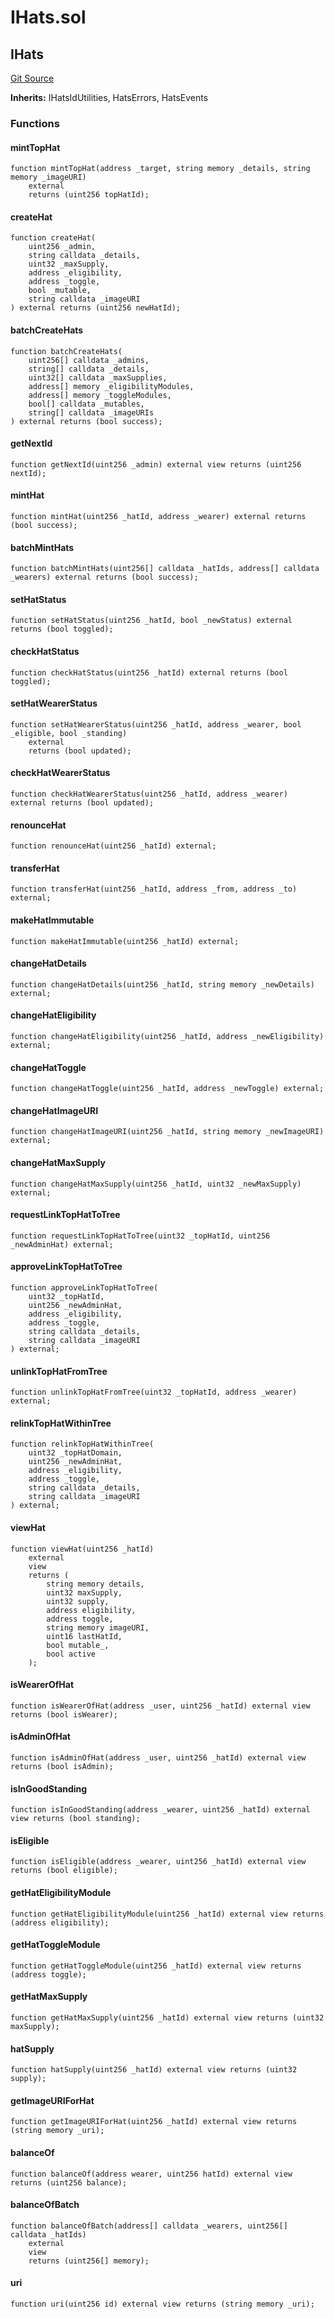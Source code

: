 # IHats.sol

## IHats

[Git Source](https://github.com/Hats-Protocol/hats-protocol/blob/b43ad0d1dbe4a4190febc036ee8a2849e3f221b4/src/Interfaces/IHats.sol)

**Inherits:** IHatsIdUtilities, HatsErrors, HatsEvents

### Functions

#### mintTopHat

```solidity
function mintTopHat(address _target, string memory _details, string memory _imageURI)
    external
    returns (uint256 topHatId);
```

#### createHat

```solidity
function createHat(
    uint256 _admin,
    string calldata _details,
    uint32 _maxSupply,
    address _eligibility,
    address _toggle,
    bool _mutable,
    string calldata _imageURI
) external returns (uint256 newHatId);
```

#### batchCreateHats

```solidity
function batchCreateHats(
    uint256[] calldata _admins,
    string[] calldata _details,
    uint32[] calldata _maxSupplies,
    address[] memory _eligibilityModules,
    address[] memory _toggleModules,
    bool[] calldata _mutables,
    string[] calldata _imageURIs
) external returns (bool success);
```

#### getNextId

```solidity
function getNextId(uint256 _admin) external view returns (uint256 nextId);
```

#### mintHat

```solidity
function mintHat(uint256 _hatId, address _wearer) external returns (bool success);
```

#### batchMintHats

```solidity
function batchMintHats(uint256[] calldata _hatIds, address[] calldata _wearers) external returns (bool success);
```

#### setHatStatus

```solidity
function setHatStatus(uint256 _hatId, bool _newStatus) external returns (bool toggled);
```

#### checkHatStatus

```solidity
function checkHatStatus(uint256 _hatId) external returns (bool toggled);
```

#### setHatWearerStatus

```solidity
function setHatWearerStatus(uint256 _hatId, address _wearer, bool _eligible, bool _standing)
    external
    returns (bool updated);
```

#### checkHatWearerStatus

```solidity
function checkHatWearerStatus(uint256 _hatId, address _wearer) external returns (bool updated);
```

#### renounceHat

```solidity
function renounceHat(uint256 _hatId) external;
```

#### transferHat

```solidity
function transferHat(uint256 _hatId, address _from, address _to) external;
```

#### makeHatImmutable

```solidity
function makeHatImmutable(uint256 _hatId) external;
```

#### changeHatDetails

```solidity
function changeHatDetails(uint256 _hatId, string memory _newDetails) external;
```

#### changeHatEligibility

```solidity
function changeHatEligibility(uint256 _hatId, address _newEligibility) external;
```

#### changeHatToggle

```solidity
function changeHatToggle(uint256 _hatId, address _newToggle) external;
```

#### changeHatImageURI

```solidity
function changeHatImageURI(uint256 _hatId, string memory _newImageURI) external;
```

#### changeHatMaxSupply

```solidity
function changeHatMaxSupply(uint256 _hatId, uint32 _newMaxSupply) external;
```

#### requestLinkTopHatToTree

```solidity
function requestLinkTopHatToTree(uint32 _topHatId, uint256 _newAdminHat) external;
```

#### approveLinkTopHatToTree

```solidity
function approveLinkTopHatToTree(
    uint32 _topHatId,
    uint256 _newAdminHat,
    address _eligibility,
    address _toggle,
    string calldata _details,
    string calldata _imageURI
) external;
```

#### unlinkTopHatFromTree

```solidity
function unlinkTopHatFromTree(uint32 _topHatId, address _wearer) external;
```

#### relinkTopHatWithinTree

```solidity
function relinkTopHatWithinTree(
    uint32 _topHatDomain,
    uint256 _newAdminHat,
    address _eligibility,
    address _toggle,
    string calldata _details,
    string calldata _imageURI
) external;
```

#### viewHat

```solidity
function viewHat(uint256 _hatId)
    external
    view
    returns (
        string memory details,
        uint32 maxSupply,
        uint32 supply,
        address eligibility,
        address toggle,
        string memory imageURI,
        uint16 lastHatId,
        bool mutable_,
        bool active
    );
```

#### isWearerOfHat

```solidity
function isWearerOfHat(address _user, uint256 _hatId) external view returns (bool isWearer);
```

#### isAdminOfHat

```solidity
function isAdminOfHat(address _user, uint256 _hatId) external view returns (bool isAdmin);
```

#### isInGoodStanding

```solidity
function isInGoodStanding(address _wearer, uint256 _hatId) external view returns (bool standing);
```

#### isEligible

```solidity
function isEligible(address _wearer, uint256 _hatId) external view returns (bool eligible);
```

#### getHatEligibilityModule

```solidity
function getHatEligibilityModule(uint256 _hatId) external view returns (address eligibility);
```

#### getHatToggleModule

```solidity
function getHatToggleModule(uint256 _hatId) external view returns (address toggle);
```

#### getHatMaxSupply

```solidity
function getHatMaxSupply(uint256 _hatId) external view returns (uint32 maxSupply);
```

#### hatSupply

```solidity
function hatSupply(uint256 _hatId) external view returns (uint32 supply);
```

#### getImageURIForHat

```solidity
function getImageURIForHat(uint256 _hatId) external view returns (string memory _uri);
```

#### balanceOf

```solidity
function balanceOf(address wearer, uint256 hatId) external view returns (uint256 balance);
```

#### balanceOfBatch

```solidity
function balanceOfBatch(address[] calldata _wearers, uint256[] calldata _hatIds)
    external
    view
    returns (uint256[] memory);
```

#### uri

```solidity
function uri(uint256 id) external view returns (string memory _uri);
```
